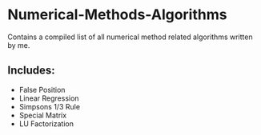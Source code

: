 # Numerical-Methods-Algorithms
Contains a compiled list of all numerical method related algorithms written by me.
## Includes:
* False Position
* Linear Regression
* Simpsons 1/3 Rule
* Special Matrix
* LU Factorization
